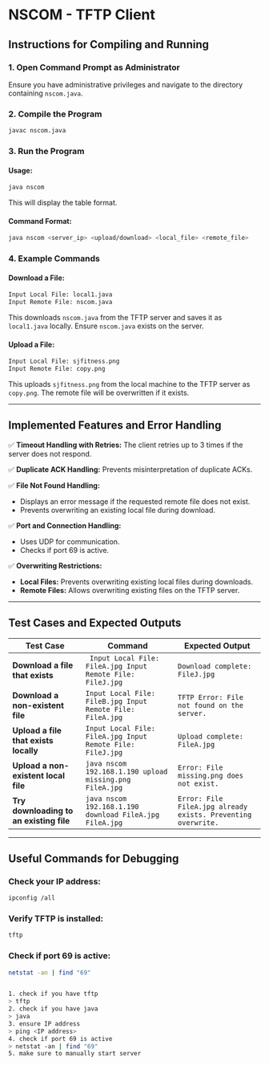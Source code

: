 # NSCOM - TFTP Client

## Instructions for Compiling and Running

### 1. Open Command Prompt as Administrator
Ensure you have administrative privileges and navigate to the directory containing `nscom.java`.

### 2. Compile the Program
```sh
javac nscom.java
```

### 3. Run the Program
#### Usage:
```sh
java nscom
```
This will display the table format.

#### Command Format:
```sh
java nscom <server_ip> <upload/download> <local_file> <remote_file>
```

### 4. Example Commands

#### Download a File:
```sh
Input Local File: local1.java
Input Remote File: nscom.java
```
This downloads `nscom.java` from the TFTP server and saves it as `local1.java` locally.
Ensure `nscom.java` exists on the server.

#### Upload a File:
```sh
Input Local File: sjfitness.png
Input Remote File: copy.png
```
This uploads `sjfitness.png` from the local machine to the TFTP server as `copy.png`.
The remote file will be overwritten if it exists.

---
## Implemented Features and Error Handling

✅ **Timeout Handling with Retries:** The client retries up to 3 times if the server does not respond.

✅ **Duplicate ACK Handling:** Prevents misinterpretation of duplicate ACKs.

✅ **File Not Found Handling:**
- Displays an error message if the requested remote file does not exist.
- Prevents overwriting an existing local file during download.

✅ **Port and Connection Handling:**
- Uses UDP for communication.
- Checks if port 69 is active.

✅ **Overwriting Restrictions:**
- **Local Files:** Prevents overwriting existing local files during downloads.
- **Remote Files:** Allows overwriting existing files on the TFTP server.

---
## Test Cases and Expected Outputs

| Test Case | Command | Expected Output |
|-----------|---------|----------------|
| **Download a file that exists** | ` Input Local File: FileA.jpg Input Remote File: FileJ.jpg` | `Download complete: FileJ.jpg` |
| **Download a non-existent file** | `Input Local File: FileB.jpg Input Remote File: FileA.jpg` | `TFTP Error: File not found on the server.` |
| **Upload a file that exists locally** | `Input Local File: FileA.jpg Input Remote File: FileJ.jpg` | `Upload complete: FileA.jpg` |
| **Upload a non-existent local file** | `java nscom 192.168.1.190 upload missing.png FileA.jpg` | `Error: File missing.png does not exist.` |
| **Try downloading to an existing file** | `java nscom 192.168.1.190 download FileA.jpg FileA.jpg` | `Error: File FileA.jpg already exists. Preventing overwrite.` |

---
## Useful Commands for Debugging

### Check your IP address:
```sh
ipconfig /all
```

### Verify TFTP is installed:
```sh
tftp
```

### Check if port 69 is active:
```sh
netstat -an | find "69"


1. check if you have tftp
> tftp
2. check if you have java 
> java
3. ensure IP address
> ping <IP address>
4. check if port 69 is active
> netstat -an | find "69"
5. make sure to manually start server

